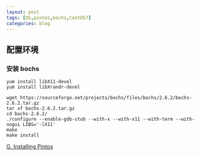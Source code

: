```yaml
---
layout: post
tags: [OS,pintos,bochs,CentOS7]
categories: blog
---
```


## 配置环境
### 安装 bochs
```
yum install libX11-devel
yum install libXrandr-devel

wget https://sourceforge.net/projects/bochs/files/bochs/2.6.2/bochs-2.6.2.tar.gz
tar xf bochs-2.6.2.tar.gz
cd bochs-2.6.2/
./configure --enable-gdb-stub --with-x --with-x11 --with-term --with-nogui LIBS='-lX11'
make
make install
```

[G. Installing Pintos][install-pintos]

[install-pintos]:https://web.stanford.edu/class/cs140/projects/pintos/pintos_12.html#SEC166


